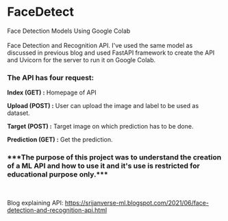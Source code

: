 <h1> FaceDetect</h1>
Face Detection Models Using Google Colab
<br><br>
Face Detection and Recognition API. 
I've used the same model as discussed in previous blog and used FastAPI framework to create the API and Uvicorn for the server to run it on Google Colab. 

<h3>The API has four request:</h3>

<b>Index (GET) :</b> Homepage of API

<b>Upload (POST) :</b> User can upload the image and label to be used as dataset.

<b>Target (POST) :</b> Target image on which prediction has to be done. 

<b>Prediction (GET) :</b> Get the prediction.

<h3>***The purpose of this project was to understand the creation of a ML API and how to use it and it's use is restricted for educational purpose only.***</h3>

<br>

Blog explaining API: https://srijanverse-ml.blogspot.com/2021/06/face-detection-and-recognition-api.html
